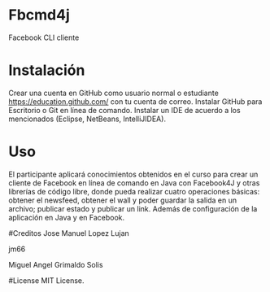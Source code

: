 # Fbcmd4j
Facebook CLI cliente

# Instalación
Crear una cuenta en GitHub como usuario normal o estudiante https://education.github.com/ con tu cuenta de correo. Instalar GitHub para Escritorio o Git en línea de comando. Instalar un IDE de acuerdo a los mencionados (Eclipse, NetBeans, IntelliJIDEA).

# Uso
El participante aplicará conocimientos obtenidos en el curso para crear un cliente de Facebook en línea de comando en Java con Facebook4J y otras librerías de código libre, donde pueda realizar cuatro operaciones básicas: obtener el newsfeed, obtener el wall y poder guardar la salida en un archivo; publicar estado y publicar un link. Además de configuración de la aplicación en Java y en Facebook.

#Creditos
Jose Manuel Lopez Lujan

jm66

Miguel Angel Grimaldo Solis

#License
MIT License.
